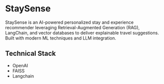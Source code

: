 # StaySense

StaySense is an AI-powered personalized stay and experience recommender leveraging Retrieval-Augmented Generation (RAG), LangChain, and vector databases to deliver explainable travel suggestions. Built with modern ML techniques and LLM integration.

## Technical Stack

* OpenAI
* FAISS
* Langchain
